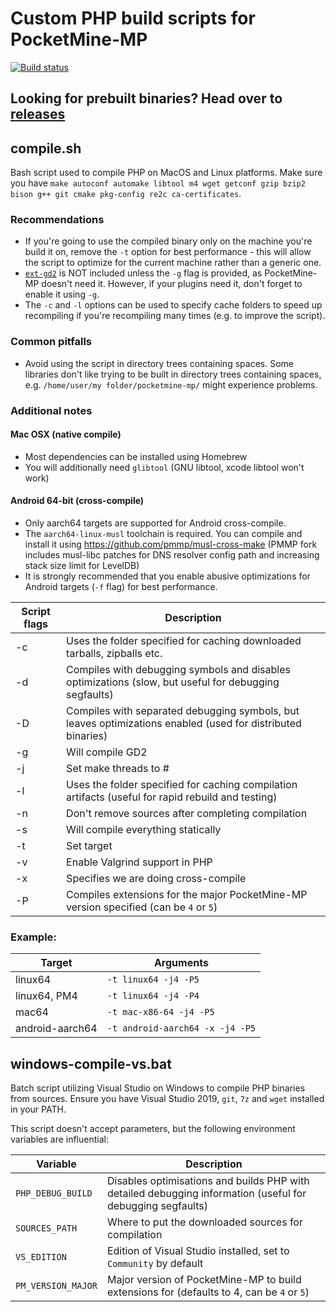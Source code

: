 # Custom PHP build scripts for PocketMine-MP
[![Build status](https://github.com/pmmp/php-build-scripts/actions/workflows/main.yml/badge.svg)](https://github.com/pmmp/php-build-scripts/actions/workflows/main.yml)

## Looking for prebuilt binaries? Head over to [releases](https://github.com/pmmp/PHP-Binaries/releases/latest)

## compile.sh

Bash script used to compile PHP on MacOS and Linux platforms. Make sure you have ``make autoconf automake libtool m4 wget getconf gzip bzip2 bison g++ git cmake pkg-config re2c ca-certificates``.

### Recommendations
- If you're going to use the compiled binary only on the machine you're build it on, remove the `-t` option for best performance - this will allow the script to optimize for the current machine rather than a generic one.
- [`ext-gd2`](https://www.php.net/manual/en/book.image.php) is NOT included unless the `-g` flag is provided, as PocketMine-MP doesn't need it. However, if your plugins need it, don't forget to enable it using `-g`.
- The `-c` and `-l` options can be used to specify cache folders to speed up recompiling if you're recompiling many times (e.g. to improve the script).

### Common pitfalls
- Avoid using the script in directory trees containing spaces. Some libraries don't like trying to be built in directory trees containing spaces, e.g. `/home/user/my folder/pocketmine-mp/` might experience problems.

### Additional notes
#### Mac OSX (native compile)
- Most dependencies can be installed using Homebrew
- You will additionally need `glibtool` (GNU libtool, xcode libtool won't work)

#### Android 64-bit (cross-compile)
- Only aarch64 targets are supported for Android cross-compile.
- The `aarch64-linux-musl` toolchain is required. You can compile and install it using https://github.com/pmmp/musl-cross-make (PMMP fork includes musl-libc patches for DNS resolver config path and increasing stack size limit for LevelDB)
- It is strongly recommended that you enable abusive optimizations for Android targets (`-f` flag) for best performance.

| Script flags | Description                                                                                                 |
|--------------|-------------------------------------------------------------------------------------------------------------|
| -c           | Uses the folder specified for caching downloaded tarballs, zipballs etc.                                    |
| -d           | Compiles with debugging symbols and disables optimizations (slow, but useful for debugging segfaults)       |
| -D           | Compiles with separated debugging symbols, but leaves optimizations enabled (used for distributed binaries) |
| -g           | Will compile GD2                                                                                            |
| -j           | Set make threads to #                                                                                       |
| -l           | Uses the folder specified for caching compilation artifacts (useful for rapid rebuild and testing)          |
| -n           | Don't remove sources after completing compilation                                                           |
| -s           | Will compile everything statically                                                                          |
| -t           | Set target                                                                                                  |
| -v           | Enable Valgrind support in PHP                                                                              |
| -x           | Specifies we are doing cross-compile                                                                        |
| -P           | Compiles extensions for the major PocketMine-MP version specified (can be `4` or `5`)                       |

### Example:

| Target          | Arguments                         |
|-----------------|-----------------------------------|
| linux64         | ``-t linux64 -j4 -P5``            |
| linux64, PM4    | ``-t linux64 -j4 -P4``            |
| mac64           | ``-t mac-x86-64 -j4 -P5``         |
| android-aarch64 | ``-t android-aarch64 -x -j4 -P5`` |

## windows-compile-vs.bat

Batch script utilizing Visual Studio on Windows to compile PHP binaries from sources.
Ensure you have Visual Studio 2019, `git`, `7z` and `wget` installed in your PATH.

This script doesn't accept parameters, but the following environment variables are influential:

| Variable | Description                                                                                                        |
| -------- |--------------------------------------------------------------------------------------------------------------------|
| `PHP_DEBUG_BUILD` | Disables optimisations and builds PHP with detailed debugging information (useful for debugging segfaults)|
| `SOURCES_PATH` | Where to put the downloaded sources for compilation                                                          |
| `VS_EDITION` | Edition of Visual Studio installed, set to `Community` by default                                              |
| `PM_VERSION_MAJOR` | Major version of PocketMine-MP to build extensions for (defaults to 4, can be `4` or `5`)                |
